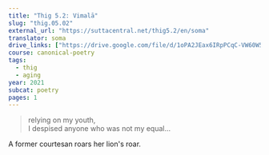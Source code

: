 ```yaml
---
title: "Thig 5.2: Vimalā"
slug: "thig.05.02"
external_url: "https://suttacentral.net/thig5.2/en/soma"
translator: soma
drive_links: ["https://drive.google.com/file/d/1oPA2JEax6IRpPCqC-VW60W5DfJ-2Mx50/view?usp=drivesdk"]
course: canonical-poetry
tags:
  - thig
  - aging
year: 2021
subcat: poetry
pages: 1
---
```


> relying on my youth,  
I despised anyone who was not my equal...

A former courtesan roars her lion's roar.
